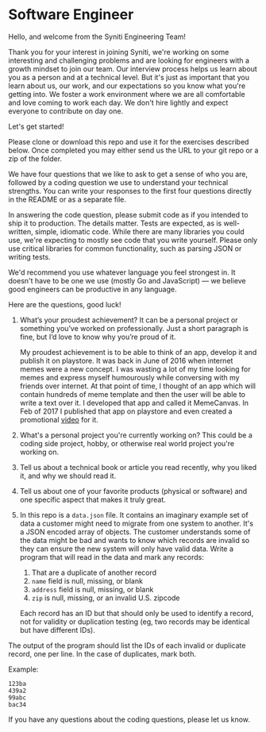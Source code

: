 # Software Engineer

Hello, and welcome from the Syniti Engineering Team!

Thank you for your interest in joining Syniti, we're working on some
interesting and challenging problems and are looking for engineers with a
growth mindset to join our team. Our interview process helps us learn about
you as a person and at a technical level. But it's just as important that you
learn about us, our work, and our expectations so you know what you're
getting into. We foster a work environment where we are all comfortable and
love coming to work each day. We don't hire lightly and expect everyone to
contribute on day one.

Let's get started!

Please clone or download this repo and use it for the exercises described below.
Once completed you may either send us the URL to your git repo or a zip of
the folder.

We have four questions that we like to ask to get a sense of who you are, 
followed by a coding question we use to understand your technical strengths. 
You can write your responses to the first four questions directly in the README 
or as a separate file.

In answering the code question, please submit code as if you intended to
ship it to production. The details matter. Tests are expected, as is
well-written, simple, idiomatic code. While there are many libraries you
could use, we're expecting to mostly see code that you write yourself. Please
only use critical libraries for common functionality, such as parsing JSON or
writing tests.

We'd recommend you use whatever language you feel strongest in. It doesn't have
to be one we use (mostly Go and JavaScript) — we believe good engineers can be 
productive in any language.

Here are the questions, good luck!

1. What’s your proudest achievement? It can be a personal project or something
   you’ve worked on professionally. Just a short paragraph is fine, but I’d
   love to know why you’re proud of it.
   
   My proudest achievement is to be able to think of an app, develop it and publish it on playstore.
   It was back in June of 2016 when internet memes were a new concept. I was wasting a lot of my time looking for memes and
   express myself humourously while conversing with my friends over internet. At that point of time, I thought of an app
   which will contain hundreds of meme template and then the user will be able to write a text over it.
   I developed that app and called it MemeCanvas. 
   In Feb of 2017 I published that app on playstore and even created a promotional [video](https://www.youtube.com/watch?v=LrLTyvsW5H4) for it.
   
   
2. What's a personal project you're currently working on? This could be a
   coding side project, hobby, or otherwise real world project you're working
   on.

3. Tell us about a technical book or article you read recently, why you liked
   it, and why we should read it.

4. Tell us about one of your favorite products (physical or software) and one
   specific aspect that makes it truly great.

5. In this repo is a `data.json` file. It contains an imaginary example set
   of data a customer might need to migrate from one system to another. It's a
   JSON encoded array of objects. The customer understands some of the data
   might be bad and wants to know which records are invalid so they can ensure
   the new system will only have valid data. Write a program that will read
   in the data and mark any records:

   1. That are a duplicate of another record
   2. `name` field is null, missing, or blank
   3. `address` field is null, missing, or blank
   4. `zip` is null, missing, or an invalid U.S. zipcode

   Each record has an ID but that should only be used to identify a record,
   not for validity or duplication testing (eg, two records may be identical
   but have different IDs).

The output of the program should list the IDs of each invalid or duplicate
record, one per line. In the case of duplicates, mark both.

Example:

```
123ba
439a2
99abc
bac34
```

If you have any questions about the coding questions, please let us know.
